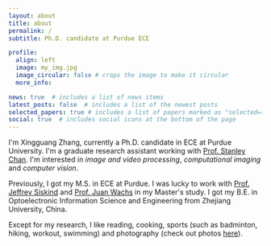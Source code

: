```yaml
---
layout: about
title: about
permalink: /
subtitle: Ph.D. candidate at Purdue ECE

profile:
  align: left
  image: my_img.jpg
  image_circular: false # crops the image to make it circular
  more_info:

news: true  # includes a list of news items
latest_posts: false  # includes a list of the newest posts
selected_papers: true # includes a list of papers marked as "selected={true}"
social: true  # includes social icons at the bottom of the page
---
```


I'm Xingguang Zhang, currently a Ph.D. candidate in ECE at Purdue University. I'm a graduate research assistant working with [Prof. Stanley Chan](https://engineering.purdue.edu/ChanGroup/stanleychan.html). I'm interested in *image and video processing*, *computational imaging* and *computer vision*. 

Previously, I got my M.S. in ECE at Purdue. I was lucky to work with [Prof. Jeffrey Siskind](https://engineering.purdue.edu/~qobi/) and [Prof. Juan Wachs](https://web.ics.purdue.edu/~jpwachs/) in my Master's study. I got my B.E. in Optoelectronic Information Science and Engineering from Zhejiang University, China.

Except for my research, I like reading, cooking, sports (such as badminton, hiking, workout, swimming) and photography (check out photos [here](https://www.flickr.com/photos/199499311@N08/)).